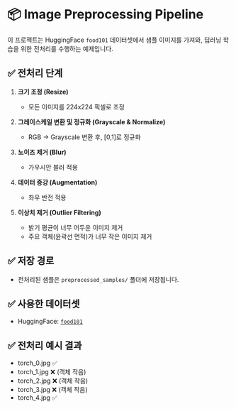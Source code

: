 
# 📦 Image Preprocessing Pipeline

이 프로젝트는 HuggingFace `food101` 데이터셋에서 샘플 이미지를 가져와, 딥러닝 학습을 위한 전처리를 수행하는 예제입니다.

## ✅ 전처리 단계

1. **크기 조정 (Resize)**  
   - 모든 이미지를 224x224 픽셀로 조정

2. **그레이스케일 변환 및 정규화 (Grayscale & Normalize)**  
   - RGB → Grayscale 변환 후, [0,1]로 정규화

3. **노이즈 제거 (Blur)**  
   - 가우시안 블러 적용

4. **데이터 증강 (Augmentation)**  
   - 좌우 반전 적용

5. **이상치 제거 (Outlier Filtering)**  
   - 밝기 평균이 너무 어두운 이미지 제거  
   - 주요 객체(윤곽선 면적)가 너무 작은 이미지 제거

## ✅ 저장 경로
- 전처리된 샘플은 `preprocessed_samples/` 폴더에 저장됩니다.

## ✅ 사용한 데이터셋
- HuggingFace: [`food101`](https://huggingface.co/datasets/food101)

## ✅ 전처리 예시 결과
- torch_0.jpg ✅
- torch_1.jpg ❌ (객체 작음)
- torch_2.jpg ❌ (객체 작음)
- torch_3.jpg ❌ (객체 작음)
- torch_4.jpg ✅
